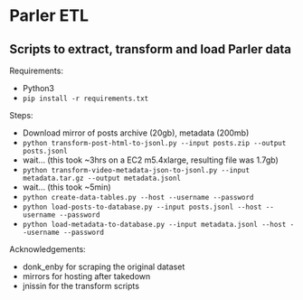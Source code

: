 # Parler ETL
## Scripts to extract, transform and load Parler data

Requirements:
- Python3
- `pip install -r requirements.txt`

Steps:
- Download mirror of posts archive (20gb), metadata (200mb)
- `python transform-post-html-to-jsonl.py --input posts.zip --output posts.jsonl`
- wait... (this took ~3hrs on a EC2 m5.4xlarge, resulting file was 1.7gb)
- `python transform-video-metadata-json-to-jsonl.py --input metadata.tar.gz --output metadata.jsonl`
- wait... (this took ~5min)
- `python create-data-tables.py --host --username --password`
- `python load-posts-to-database.py --input posts.jsonl --host --username --password`
- `python load-metadata-to-database.py --input metadata.jsonl --host --username --password`

Acknowledgements:
- donk_enby for scraping the original dataset
- mirrors for hosting after takedown
- jnissin for the transform scripts
